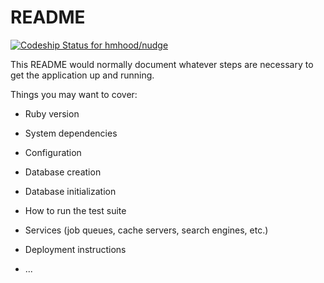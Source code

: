# README

[![Codeship Status for hmhood/nudge](https://app.codeship.com/projects/6414e95f-deb8-4d7d-acab-f6d9fbc73971/status?branch=main)](https://app.codeship.com/projects/415488)

This README would normally document whatever steps are necessary to get the
application up and running.

Things you may want to cover:

* Ruby version

* System dependencies

* Configuration

* Database creation

* Database initialization

* How to run the test suite

* Services (job queues, cache servers, search engines, etc.)

* Deployment instructions

* ...
